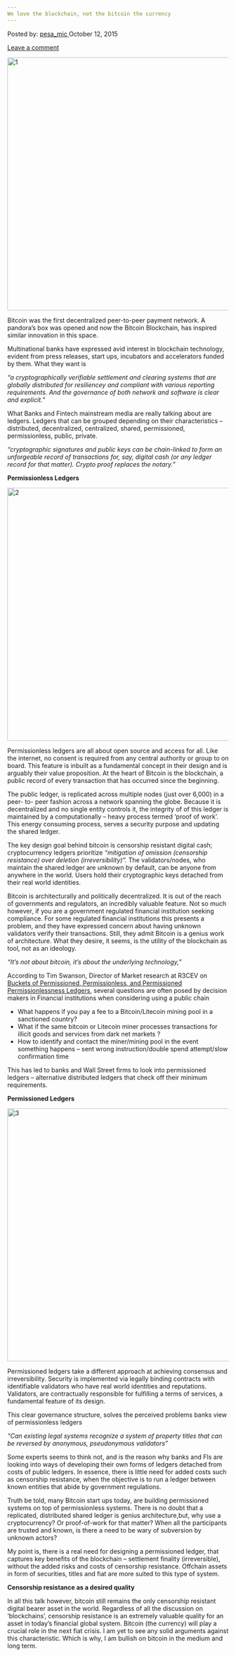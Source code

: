 ```yaml
---
We love the blockchain, not the bitcoin the currency
---
```

<article class="post-listing post-11718 post type-post status-publish format-standard has-post-thumbnail hentry category-deepdot-news tag-banks tag-blockchain tag-ledgers">
<div class="post-inner">
<span>Posted by: <a href="https://www.deepdotweb.com/author/pesa_mic/" title="">pesa_mic </a></span>
<span>October 12, 2015</span>

<span><a href="https://www.deepdotweb.com/2015/10/12/we-love-the-blockchain-not-the-bitcoin-the-currency/#respond">Leave a comment</a></span>
</p>
<div class="clear"></div>
<div class="entry">
<p><a href="https://www.deepdotweb.com/wp-content/uploads/2015/10/11.jpg"><img class="aligncenter size-full wp-image-11719" src="https://www.deepdotweb.com/wp-content/uploads/2015/10/11.jpg" alt="1" width="1024" height="576" srcset="https://www.deepdotweb.com/wp-content/uploads/2015/10/11.jpg 1024w, https://www.deepdotweb.com/wp-content/uploads/2015/10/11-300x169.jpg 300w" sizes="(max-width: 1024px) 100vw, 1024px" /></a></p>
<p>Bitcoin was the first decentralized peer-to-peer payment network. A pandora&#8217;s box was opened and now the Bitcoin Blockchain, has inspired similar innovation in this space.</p>
<p>Multinational banks have expressed avid interest in blockchain technology, evident from press releases, start ups, incubators and accelerators funded by them. What they want is</p>
<p><em>“a cryptographically verifiable settlement and clearing systems that are globally distributed for resiliencey and compliant with various reporting requirements. And the governance of both network and software is clear and explicit.”</em></p>
<p>What Banks and Fintech mainstream media are really talking about are ledgers. Ledgers that can be grouped depending on their characteristics &#8211; distributed, decentralized, centralized, shared, permissioned, permissionless, public, private.</p>
<p><em>“cryptographic signatures and public keys can be chain-linked to form an unforgeable record of transactions for, say, digital cash (or any ledger record for that matter). Crypto proof replaces the notary.”</em></p>
<p><strong>Permissionless Ledgers</strong></p>
<p><a href="https://www.deepdotweb.com/wp-content/uploads/2015/10/21.jpg"><img class="aligncenter size-full wp-image-11720" src="https://www.deepdotweb.com/wp-content/uploads/2015/10/21.jpg" alt="2" width="1024" height="576" srcset="https://www.deepdotweb.com/wp-content/uploads/2015/10/21.jpg 1024w, https://www.deepdotweb.com/wp-content/uploads/2015/10/21-300x169.jpg 300w" sizes="(max-width: 1024px) 100vw, 1024px" /></a></p>
<p>Permissionless ledgers are all about open source and access for all. Like the internet, no consent is required from any central authority or group to on board. This feature is inbuilt as a fundamental concept in their design and is arguably their value proposition. At the heart of Bitcoin is the blockchain, a public record of every transaction that has occurred since the beginning.</p>
<p>The public ledger, is replicated across multiple nodes (just over 6,000) in a peer- to- peer fashion across a network spanning the globe. Because it is decentralized and no single entity controls it, the integrity of of this ledger is maintained by a computationally &#8211; heavy process termed ‘proof of work’. This energy consuming process, serves a security purpose and updating the shared ledger.</p>
<p>The key design goal behind bitcoin is censorship resistant digital cash; cryptocurrency ledgers prioritize <em>“mitigation of omission (censorship resistance) over deletion (irreversibility)”. </em>The validators/nodes, who maintain the shared ledger are unknown by default, can be anyone from anywhere in the world. Users hold their cryptographic keys detached from their real world identities.</p>
<p>Bitcoin is architecturally and politically decentralized. It is out of the reach of governments and regulators, an incredibly valuable feature. Not so much however, if you are a government regulated financial institution seeking compliance. For some regulated financial institutions this presents a problem, and they have expressed concern about having unknown validators verify their transactions. Still, they admit Bitcoin is a genius work of architecture. What they desire, it seems, is the utility of the blockchain as tool, not as an ideology.</p>
<p><em>“It’s not about bitcoin, it’s about the underlying technology,” </em></p>
<p>According to Tim Swanson, Director of Market research at R3CEV on <a href="http://www.slideshare.net/MrCollectrix/buckets-of-permissioned-permissionless-and-permissioned-permissionlessness-ledgers">Buckets of Permissioned, Permissionless, and Permissioned Permissionlessness Ledgers</a>, several questions are often posed by decision makers in Financial institutions when considering using a public chain</p>
<ul>
<li>What happens if you pay a fee to a Bitcoin/Litecoin mining pool in a sanctioned country?</li>
<li>What if the same bitcoin or Litecoin miner processes transactions for illicit goods and services from dark net markets ?</li>
<li>How to identify and contact the miner/mining pool in the event something happens &#8211; sent wrong instruction/double spend attempt/slow confirmation time</li>
</ul>
<p>This has led to banks and Wall Street firms to look into permissioned ledgers &#8211; alternative distributed ledgers that check off their minimum requirements.</p>
<p><strong>Permissioned Ledgers</strong></p>
<p><a href="https://www.deepdotweb.com/wp-content/uploads/2015/10/31.jpg"><img class="aligncenter size-full wp-image-11721" src="https://www.deepdotweb.com/wp-content/uploads/2015/10/31.jpg" alt="3" width="1024" height="576" srcset="https://www.deepdotweb.com/wp-content/uploads/2015/10/31.jpg 1024w, https://www.deepdotweb.com/wp-content/uploads/2015/10/31-300x169.jpg 300w" sizes="(max-width: 1024px) 100vw, 1024px" /></a></p>
<p>Permissioned ledgers take a different approach at achieving consensus and irreversibility. Security is implemented via legally binding contracts with identifiable validators who have real world identities and reputations. Validators, are contractually responsible for fulfilling a terms of services, a fundamental feature of its design.</p>
<p>This clear governance structure, solves the perceived problems banks view of permissionless ledgers</p>
<p><em>“Can existing legal systems recognize a system of property titles that can be reversed by anonymous, pseudonymous validators”</em></p>
<p>Some experts seems to think not, and is the reason why banks and FIs are looking into ways of developing their own forms of ledgers detached from costs of public ledgers. In essence, there is little need for added costs such as censorship resistance, when the objective is to run a ledger between known entities that abide by government regulations.</p>
<p>Truth be told, many Bitcoin start ups today, are building permissioned systems on top of permissionless systems. There is no doubt that a replicated, distributed shared ledger is genius architecture,but, why use a cryptocurrency? Or proof-of-work for that matter? When all the participants are trusted and known, is there a need to be wary of subversion by unknown actors?</p>
<p>My point is, there is a real need for designing a permissioned ledger, that captures key benefits of the blockchain &#8211; settlement finality (irreversible), without the added risks and costs of censorship resistance. Offchain assets in form of securities, titles and fiat are more suited to this type of system.</p>
<p><strong>Censorship resistance as a desired quality</strong></p>
<p>In all this talk however, bitcoin still remains the only censorship resistant digital bearer asset in the world. Regardless of all the discussion on ‘blockchains’, censorship resistance is an extremely valuable quality for an asset in today’s financial global system. Bitcoin (the currency) will play a crucial role in the next fiat crisis. I am yet to see any solid arguments against this characteristic. Which is why, I am bullish on bitcoin in the medium and long term.</p>
</div>
<span style="display:none"><a href="https://www.deepdotweb.com/tag/banks/" rel="tag">banks</a> <a href="https://www.deepdotweb.com/tag/blockchain/" rel="tag">blockchain</a> <a href="https://www.deepdotweb.com/tag/ledgers/" rel="tag">ledgers</a></span> <span style="display:none" class="updated">2015-10-12</span>
<div style="display:none" class="vcard author" itemprop="author" itemscope itemtype="http://schema.org/Person"><strong class="fn" itemprop="name"><a href="https://www.deepdotweb.com/author/pesa_mic/" title="Posts by pesa_mic" rel="author">pesa_mic</a></strong></div>
</div>
</article>

